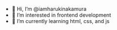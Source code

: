 - 👋 Hi, I’m @iamharukinakamura
- 👀 I’m interested in frontend development 
- 🌱 I’m currently learning html, css, and js

<!---
iamharukinakamura/iamharukinakamura is a ✨ special ✨ repository because its `README.md` (this file) appears on your GitHub profile.
You can click the Preview link to take a look at your changes.
--->

